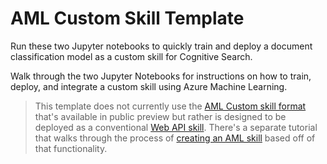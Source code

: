 # AML Custom Skill Template

Run these two Jupyter notebooks to quickly train and deploy a document classification model as a custom skill for Cognitive Search.

Walk through the two Jupyter Notebooks for instructions on how to train, deploy, and integrate a custom skill using Azure Machine Learning.

> This template does not currently use the [AML Custom skill format](https://docs.microsoft.com/azure/search/cognitive-search-aml-skill) that's available in public preview but rather is designed to be deployed as a conventional [Web API skill](https://docs.microsoft.com/azure/search/cognitive-search-custom-skill-web-api). There's a separate tutorial that walks through the process of [creating an AML skill](https://docs.microsoft.com/azure/search/cognitive-search-tutorial-aml-custom-skill) based off of that functionality.

